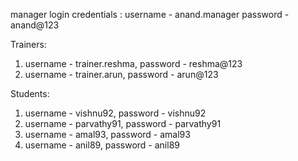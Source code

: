 manager login credentials : 
username - anand.manager
password - anand@123

Trainers:
1. username - trainer.reshma, password - reshma@123
2. username - trainer.arun, password - arun@123

Students:
1. username - vishnu92, password - vishnu92
2. username - parvathy91, password - parvathy91
3. username - amal93, password - amal93
4. username - anil89, password - anil89
